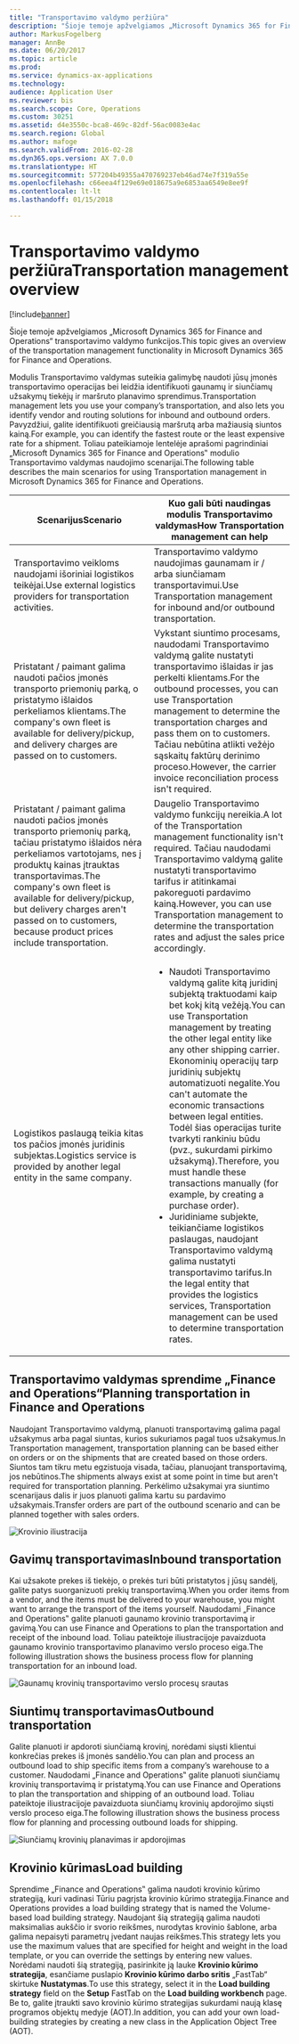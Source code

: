 ```yaml
---
title: "Transportavimo valdymo peržiūra"
description: "Šioje temoje apžvelgiamos „Microsoft Dynamics 365 for Finance and Operations“ transportavimo valdymo funkcijos."
author: MarkusFogelberg
manager: AnnBe
ms.date: 06/20/2017
ms.topic: article
ms.prod: 
ms.service: dynamics-ax-applications
ms.technology: 
audience: Application User
ms.reviewer: bis
ms.search.scope: Core, Operations
ms.custom: 30251
ms.assetid: d4e3550c-bca8-469c-82df-56ac0083e4ac
ms.search.region: Global
ms.author: mafoge
ms.search.validFrom: 2016-02-28
ms.dyn365.ops.version: AX 7.0.0
ms.translationtype: HT
ms.sourcegitcommit: 577204b49355a470769237eb46ad74e7f319a55e
ms.openlocfilehash: c66eea4f129e69e018675a9e6853aa6549e8ee9f
ms.contentlocale: lt-lt
ms.lasthandoff: 01/15/2018

---
```


# <a name="transportation-management-overview"></a><span data-ttu-id="738b4-103">Transportavimo valdymo peržiūra</span><span class="sxs-lookup"><span data-stu-id="738b4-103">Transportation management overview</span></span>

[!include[banner](../includes/banner.md)]


<span data-ttu-id="738b4-104">Šioje temoje apžvelgiamos „Microsoft Dynamics 365 for Finance and Operations“ transportavimo valdymo funkcijos.</span><span class="sxs-lookup"><span data-stu-id="738b4-104">This topic gives an overview of the transportation management functionality in Microsoft Dynamics 365 for Finance and Operations.</span></span>

<span data-ttu-id="738b4-105">Modulis Transportavimo valdymas suteikia galimybę naudoti jūsų įmonės transportavimo operacijas bei leidžia identifikuoti gaunamų ir siunčiamų užsakymų tiekėjų ir maršruto planavimo sprendimus.</span><span class="sxs-lookup"><span data-stu-id="738b4-105">Transportation management lets you use your company’s transportation, and also lets you identify vendor and routing solutions for inbound and outbound orders.</span></span> <span data-ttu-id="738b4-106">Pavyzdžiui, galite identifikuoti greičiausią maršrutą arba mažiausią siuntos kainą.</span><span class="sxs-lookup"><span data-stu-id="738b4-106">For example, you can identify the fastest route or the least expensive rate for a shipment.</span></span> <span data-ttu-id="738b4-107">Toliau pateikiamoje lentelėje aprašomi pagrindiniai „Microsoft Dynamics 365 for Finance and Operations‟ modulio Transportavimo valdymas naudojimo scenarijai.</span><span class="sxs-lookup"><span data-stu-id="738b4-107">The following table describes the main scenarios for using Transportation management in Microsoft Dynamics 365 for Finance and Operations.</span></span>

<table>
<colgroup>
<col width="50%" />
<col width="50%" />
</colgroup>
<thead>
<tr class="header">
<th><span data-ttu-id="738b4-108">Scenarijus</span><span class="sxs-lookup"><span data-stu-id="738b4-108">Scenario</span></span></th>
<th><span data-ttu-id="738b4-109">Kuo gali būti naudingas modulis Transportavimo valdymas</span><span class="sxs-lookup"><span data-stu-id="738b4-109">How Transportation management can help</span></span></th>
</tr>
</thead>
<tbody>
<tr class="odd">
<td><span data-ttu-id="738b4-110">Transportavimo veikloms naudojami išoriniai logistikos teikėjai.</span><span class="sxs-lookup"><span data-stu-id="738b4-110">Use external logistics providers for transportation activities.</span></span></td>
<td><span data-ttu-id="738b4-111">Transportavimo valdymo naudojimas gaunamam ir / arba siunčiamam transportavimui.</span><span class="sxs-lookup"><span data-stu-id="738b4-111">Use Transportation management for inbound and/or outbound transportation.</span></span></td>
</tr>
<tr class="even">
<td><span data-ttu-id="738b4-112">Pristatant / paimant galima naudoti pačios įmonės transporto priemonių parką, o pristatymo išlaidos perkeliamos klientams.</span><span class="sxs-lookup"><span data-stu-id="738b4-112">The company's own fleet is available for delivery/pickup, and delivery charges are passed on to customers.</span></span></td>
<td><span data-ttu-id="738b4-113">Vykstant siuntimo procesams, naudodami Transportavimo valdymą galite nustatyti transportavimo išlaidas ir jas perkelti klientams.</span><span class="sxs-lookup"><span data-stu-id="738b4-113">For the outbound processes, you can use Transportation management to determine the transportation charges and pass them on to customers.</span></span> <span data-ttu-id="738b4-114">Tačiau nebūtina atlikti vežėjo sąskaitų faktūrų derinimo proceso.</span><span class="sxs-lookup"><span data-stu-id="738b4-114">However, the carrier invoice reconciliation process isn't required.</span></span></td>
</tr>
<tr class="odd">
<td><span data-ttu-id="738b4-115">Pristatant / paimant galima naudoti pačios įmonės transporto priemonių parką, tačiau pristatymo išlaidos nėra perkeliamos vartotojams, nes į produktų kainas įtrauktas transportavimas.</span><span class="sxs-lookup"><span data-stu-id="738b4-115">The company's own fleet is available for delivery/pickup, but delivery charges aren't passed on to customers, because product prices include transportation.</span></span></td>
<td><span data-ttu-id="738b4-116">Daugelio Transportavimo valdymo funkcijų nereikia.</span><span class="sxs-lookup"><span data-stu-id="738b4-116">A lot of the Transportation management functionality isn't required.</span></span> <span data-ttu-id="738b4-117">Tačiau naudodami Transportavimo valdymą galite nustatyti transportavimo tarifus ir atitinkamai pakoreguoti pardavimo kainą.</span><span class="sxs-lookup"><span data-stu-id="738b4-117">However, you can use Transportation management to determine the transportation rates and adjust the sales price accordingly.</span></span></td>
</tr>
<tr class="even">
<td><span data-ttu-id="738b4-118">Logistikos paslaugą teikia kitas tos pačios įmonės juridinis subjektas.</span><span class="sxs-lookup"><span data-stu-id="738b4-118">Logistics service is provided by another legal entity in the same company.</span></span></td>
<td><ul>
<li><span data-ttu-id="738b4-119">Naudoti Transportavimo valdymą galite kitą juridinį subjektą traktuodami kaip bet kokį kitą vežėją.</span><span class="sxs-lookup"><span data-stu-id="738b4-119">You can use Transportation management by treating the other legal entity like any other shipping carrier.</span></span> <span data-ttu-id="738b4-120">Ekonominių operacijų tarp juridinių subjektų automatizuoti negalite.</span><span class="sxs-lookup"><span data-stu-id="738b4-120">You can't automate the economic transactions between legal entities.</span></span> <span data-ttu-id="738b4-121">Todėl šias operacijas turite tvarkyti rankiniu būdu (pvz., sukurdami pirkimo užsakymą).</span><span class="sxs-lookup"><span data-stu-id="738b4-121">Therefore, you must handle these transactions manually (for example, by creating a purchase order).</span></span></li>
<li><span data-ttu-id="738b4-122">Juridiniame subjekte, teikiančiame logistikos paslaugas, naudojant Transportavimo valdymą galima nustatyti transportavimo tarifus.</span><span class="sxs-lookup"><span data-stu-id="738b4-122">In the legal entity that provides the logistics services, Transportation management can be used to determine transportation rates.</span></span></li>
</ul></td>
</tr>
</tbody>
</table>

## <a name="planning-transportation-in-finance-and-operations"></a><span data-ttu-id="738b4-123">Transportavimo valdymas sprendime „Finance and Operations“</span><span class="sxs-lookup"><span data-stu-id="738b4-123">Planning transportation in Finance and Operations</span></span>
<span data-ttu-id="738b4-124">Naudojant Transportavimo valdymą, planuoti transportavimą galima pagal užsakymus arba pagal siuntas, kurios sukuriamos pagal tuos užsakymus.</span><span class="sxs-lookup"><span data-stu-id="738b4-124">In Transportation management, transportation planning can be based either on orders or on the shipments that are created based on those orders.</span></span> <span data-ttu-id="738b4-125">Siuntos tam tikru metu egzistuoja visada, tačiau, planuojant transportavimą, jos nebūtinos.</span><span class="sxs-lookup"><span data-stu-id="738b4-125">The shipments always exist at some point in time but aren't required for transportation planning.</span></span> <span data-ttu-id="738b4-126">Perkėlimo užsakymai yra siuntimo scenarijaus dalis ir juos planuoti galima kartu su pardavimo užsakymais.</span><span class="sxs-lookup"><span data-stu-id="738b4-126">Transfer orders are part of the outbound scenario and can be planned together with sales orders.</span></span> 

![Krovinio iliustracija](./media/Load-drawing1-1024x477.jpg)

## <a name="inbound-transportation"></a><span data-ttu-id="738b4-128">Gavimų transportavimas</span><span class="sxs-lookup"><span data-stu-id="738b4-128">Inbound transportation</span></span>
<span data-ttu-id="738b4-129">Kai užsakote prekes iš tiekėjo, o prekės turi būti pristatytos į jūsų sandėlį, galite patys suorganizuoti prekių transportavimą.</span><span class="sxs-lookup"><span data-stu-id="738b4-129">When you order items from a vendor, and the items must be delivered to your warehouse, you might want to arrange the transport of the items yourself.</span></span> <span data-ttu-id="738b4-130">Naudodami „Finance and Operations‟ galite planuoti gaunamo krovinio transportavimą ir gavimą.</span><span class="sxs-lookup"><span data-stu-id="738b4-130">You can use Finance and Operations to plan the transportation and receipt of the inbound load.</span></span> <span data-ttu-id="738b4-131">Toliau pateiktoje iliustracijoje pavaizduota gaunamo krovinio transportavimo planavimo verslo proceso eiga.</span><span class="sxs-lookup"><span data-stu-id="738b4-131">The following illustration shows the business process flow for planning transportation for an inbound load.</span></span> 

![Gaunamų krovinių transportavimo verslo procesų srautas](./media/Businessprocessflowforinboundloadtransportation.jpg)

## <a name="outbound-transportation"></a><span data-ttu-id="738b4-133">Siuntimų transportavimas</span><span class="sxs-lookup"><span data-stu-id="738b4-133">Outbound transportation</span></span>
<span data-ttu-id="738b4-134">Galite planuoti ir apdoroti siunčiamą krovinį, norėdami siųsti klientui konkrečias prekes iš įmonės sandėlio.</span><span class="sxs-lookup"><span data-stu-id="738b4-134">You can plan and process an outbound load to ship specific items from a company’s warehouse to a customer.</span></span> <span data-ttu-id="738b4-135">Naudodami „Finance and Operations‟ galite planuoti siunčiamų krovinių transportavimą ir pristatymą.</span><span class="sxs-lookup"><span data-stu-id="738b4-135">You can use Finance and Operations to plan the transportation and shipping of an outbound load.</span></span> <span data-ttu-id="738b4-136">Toliau pateiktoje iliustracijoje pavaizduota siunčiamų krovinių apdorojimo siųsti verslo proceso eiga.</span><span class="sxs-lookup"><span data-stu-id="738b4-136">The following illustration shows the business process flow for planning and processing outbound loads for shipping.</span></span> 

![Siunčiamų krovinių planavimas ir apdorojimas](./media/Planningandprocessingoutboundloads.jpg)

## <a name="load-building"></a><span data-ttu-id="738b4-138">Krovinio kūrimas</span><span class="sxs-lookup"><span data-stu-id="738b4-138">Load building</span></span>
<span data-ttu-id="738b4-139">Sprendime „Finance and Operations‟ galima naudoti krovinio kūrimo strategiją, kuri vadinasi Tūriu pagrįsta krovinio kūrimo strategija.</span><span class="sxs-lookup"><span data-stu-id="738b4-139">Finance and Operations provides a load building strategy that is named the Volume-based load building strategy.</span></span> <span data-ttu-id="738b4-140">Naudojant šią strategiją galima naudoti maksimalias aukščio ir svorio reikšmes, nurodytas krovinio šablone, arba galima nepaisyti parametrų įvedant naujas reikšmes.</span><span class="sxs-lookup"><span data-stu-id="738b4-140">This strategy lets you use the maximum values that are specified for height and weight in the load template, or you can override the settings by entering new values.</span></span> <span data-ttu-id="738b4-141">Norėdami naudoti šią strategiją, pasirinkite ją lauke **Krovinio kūrimo strategija**, esančiame puslapio **Krovinio kūrimo darbo sritis** „FastTab“ skirtuke **Nustatymas**.</span><span class="sxs-lookup"><span data-stu-id="738b4-141">To use this strategy, select it in the **Load building strategy** field on the **Setup** FastTab on the **Load building workbench** page.</span></span> <span data-ttu-id="738b4-142">Be to, galite įtraukti savo krovinio kūrimo strategijas sukurdami naują klasę programos objektų medyje (AOT).</span><span class="sxs-lookup"><span data-stu-id="738b4-142">In addition, you can add your own load-building strategies by creating a new class in the Application Object Tree (AOT).</span></span>




